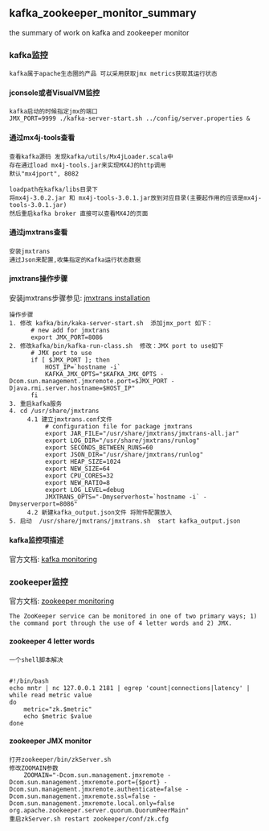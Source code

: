 ## kafka_zookeeper_monitor_summary
the summary of work on kafka and zookeeper monitor

### kafka监控

```
kafka属于apache生态圈的产品 可以采用获取jmx metrics获取其运行状态
```
#### jconsole或者VisualVM监控
```
kafka启动的时候指定jmx的端口 
JMX_PORT=9999 ./kafka-server-start.sh ../config/server.properties &
```

#### 通过mx4j-tools查看
```
查看kafka源码 发现kafka/utils/Mx4jLoader.scala中
存在通过load mx4j-tools.jar来实现MX4J的http调用
默认"mx4jport", 8082

loadpath在kafka/libs目录下 
将mx4j-3.0.2.jar 和 mx4j-tools-3.0.1.jar放到对应目录(主要起作用的应该是mx4j-tools-3.0.1.jar) 
然后重启kafka broker 直接可以查看MX4J的页面
```

#### 通过jmxtrans查看
```
安装jmxtrans
通过Json来配置,收集指定的Kafka运行状态数据
```

#### jmxtrans操作步骤
安装jmxtrans步骤参见: [jmxtrans installation](https://github.com/jmxtrans/jmxtrans/wiki/Installation)
```
操作步骤
1. 修改 kafka/bin/kaka-server-start.sh  添加jmx_port 如下：
      # new add for jmxtrans        
      export JMX_PORT=8086
2. 修改kafka/bin/kafka-run-class.sh  修改：JMX port to use如下
      # JMX port to use     
      if [ $JMX_PORT ]; then           
          HOST_IP=`hostname -i`            
          KAFKA_JMX_OPTS="$KAFKA_JMX_OPTS -Dcom.sun.management.jmxremote.port=$JMX_PORT -Djava.rmi.server.hostname=$HOST_IP"      
	  fi
3. 重启kafka服务
4. cd /usr/share/jmxtrans    
     4.1 建立jmxtrans.conf文件
          # configuration file for package jmxtrans
          export JAR_FILE="/usr/share/jmxtrans/jmxtrans-all.jar"
          export LOG_DIR="/usr/share/jmxtrans/runlog"
          export SECONDS_BETWEEN_RUNS=60
          export JSON_DIR="/usr/share/jmxtrans/runlog"
          export HEAP_SIZE=1024
          export NEW_SIZE=64
          export CPU_CORES=32
          export NEW_RATIO=8
          export LOG_LEVEL=debug
		  JMXTRANS_OPTS="-Dmyserverhost=`hostname -i` -Dmyserverport=8086"
     4.2 新建kafka_output.json文件 将附件配置放入
5. 启动  /usr/share/jmxtrans/jmxtrans.sh  start kafka_output.json
```

#### kafka监控项描述
官方文档: [kafka monitoring](http://kafka.apache.org/documentation.html#monitoring)

### zookeeper监控
官方文档: [zookeeper monitoring](http://zookeeper.apache.org/doc/trunk/zookeeperAdmin.html#sc_zkCommands)
```
The ZooKeeper service can be monitored in one of two primary ways; 1) the command port through the use of 4 letter words and 2) JMX.
```

#### zookeeper 4 letter words 
```
一个shell脚本解决
```
<pre><code>
#!/bin/bash
echo mntr | nc 127.0.0.1 2181 | egrep 'count|connections|latency' | while read metric value
do
	metric="zk.$metric"
	echo $metric $value
done
</code></pre>

#### zookeeper JMX monitor 
```
打开zookeeper/bin/zkServer.sh
修改ZOOMAIN参数
	ZOOMAIN="-Dcom.sun.management.jmxremote -Dcom.sun.management.jmxremote.port={$port} -Dcom.sun.management.jmxremote.authenticate=false -Dcom.sun.management.jmxremote.ssl=false -Dcom.sun.management.jmxremote.local.only=false org.apache.zookeeper.server.quorum.QuorumPeerMain"
重启zkServer.sh restart zookeeper/conf/zk.cfg
```
